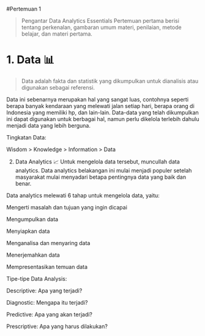 #Pertemuan 1
>Pengantar Data Analytics Essentials
Pertemuan pertama berisi tentang perkenalan, gambaran umum materi, penilaian, metode belajar, dan materi pertama.

# 1. Data 📊
>Data adalah fakta dan statistik yang dikumpulkan untuk dianalisis atau digunakan sebagai referensi.

Data ini sebenarnya merupakan hal yang sangat luas, contohnya seperti berapa banyak kendaraan yang melewati jalan setiap hari, berapa orang di Indonesia yang memiliki hp, dan lain-lain. Data-data yang telah dikumpulkan ini dapat digunakan untuk berbagai hal, namun perlu dikelola terlebih dahulu menjadi data yang lebih berguna.

Tingkatan Data:

Wisdom > Knowledge > Information > Data

2. Data Analytics 📈
Untuk mengelola data tersebut, muncullah data analytics. Data analytics belakangan ini mulai menjadi populer setelah masyarakat mulai menyadari betapa pentingnya data yang baik dan benar.

Data analytics melewati 6 tahap untuk mengelola data, yaitu:

Mengerti masalah dan tujuan yang ingin dicapai

Mengumpulkan data

Menyiapkan data

Menganalisa dan menyaring data

Menerjemahkan data

Mempresentasikan temuan data

Tipe-tipe Data Analysis:

Descriptive: Apa yang terjadi?

Diagnostic: Mengapa itu terjadi?

Predictive: Apa yang akan terjadi?

Prescriptive: Apa yang harus dilakukan?
